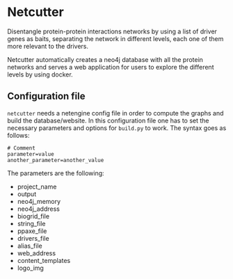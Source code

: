 # Netcutter

Disentangle protein-protein interactions networks by using a list of driver genes as baits, separating the network in different levels, each one of them more relevant to the drivers.

Netcutter automatically creates a neo4j database with all the protein networks and serves a web application for users to explore the different levels by using docker.

## Configuration file

`netcutter` needs a netengine config file in order to compute the graphs and build the database/website. In this configuration file one has to set the necessary parameters and options for `build.py` to work. The syntax goes as follows:

```
# Comment
parameter=value
another_parameter=another_value
```

The parameters are the following:

* project_name
* output
* neo4j_memory
* neo4j_address
* biogrid_file
* string_file
* ppaxe_file
* drivers_file
* alias_file
* web_address
* content_templates
* logo_img

